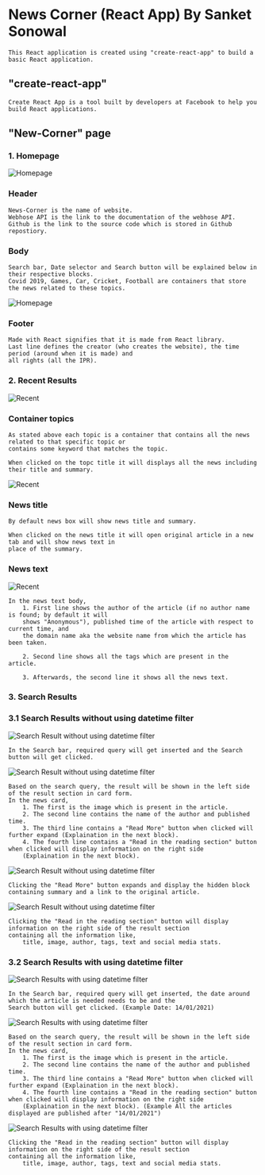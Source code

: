# News Corner (React App) By Sanket Sonowal

    This React application is created using "create-react-app" to build a basic React application.

## "create-react-app"

    Create React App is a tool built by developers at Facebook to help you build React applications.

## "New-Corner" page

### 1. Homepage

![Homepage](https://github.com/KomeOn/news-corner/blob/e1785ebc51d6de45b839cb75b685463b20197d6a/pictures/Homepage1.png)

### Header

    News-Corner is the name of website.
    Webhose API is the link to the documentation of the webhose API.
    Github is the link to the source code which is stored in Github repostiory.

### Body

    Search bar, Date selector and Search button will be explained below in their respective blocks.
    Covid 2019, Games, Car, Cricket, Football are containers that store the news related to these topics.

![Homepage](https://github.com/KomeOn/news-corner/blob/e1785ebc51d6de45b839cb75b685463b20197d6a/pictures/Homepage2.png)

### Footer

    Made with React signifies that it is made from React library.
    Last line defines the creator (who creates the website), the time period (around when it is made) and 
    all rights (all the IPR).

### 2. Recent Results

![Recent](https://github.com/KomeOn/news-corner/blob/e1785ebc51d6de45b839cb75b685463b20197d6a/pictures/Recent1.png)

### Container topics

    As stated above each topic is a container that contains all the news related to that specific topic or 
    contains some keyword that matches the topic.
    
    When clicked on the topc title it will displays all the news including their title and summary.

![Recent](https://github.com/KomeOn/news-corner/blob/e1785ebc51d6de45b839cb75b685463b20197d6a/pictures/Recent2.png)

### News title

    By default news box will show news title and summary.

    When clicked on the news title it will open original article in a new tab and will show news text in
    place of the summary.

### News text

![Recent](https://github.com/KomeOn/news-corner/blob/e1785ebc51d6de45b839cb75b685463b20197d6a/pictures/Recent3.png)

    In the news text body, 
        1. First line shows the author of the article (if no author name is found; by default it will 
        shows "Anonymous"), published time of the article with respect to current time, and 
        the domain name aka the website name from which the article has been taken.

        2. Second line shows all the tags which are present in the article.

        3. Afterwards, the second line it shows all the news text.

### 3. Search Results

### 3.1 Search Results without using datetime filter

![Search Result without using datetime filter](https://github.com/KomeOn/news-corner/blob/e1785ebc51d6de45b839cb75b685463b20197d6a/pictures/Search1.png)

    In the Search bar, required query will get inserted and the Search button will get clicked. 

![Search Result without using datetime filter](https://github.com/KomeOn/news-corner/blob/e1785ebc51d6de45b839cb75b685463b20197d6a/pictures/SearchResult1.png)

    Based on the search query, the result will be shown in the left side of the result section in card form.
    In the news card, 
        1. The first is the image which is present in the article.
        2. The second line contains the name of the author and published time.
        3. The third line contains a "Read More" button when clicked will further expand (Explaination in the next block).
        4. The fourth line contains a "Read in the reading section" button when clicked will display information on the right side 
        (Explaination in the next block).

![Search Result without using datetime filter](https://github.com/KomeOn/news-corner/blob/e1785ebc51d6de45b839cb75b685463b20197d6a/pictures/SearchResult2.png)

    Clicking the "Read More" button expands and display the hidden block containing summary and a link to the original article.

![Search Result without using datetime filter](https://github.com/KomeOn/news-corner/blob/e1785ebc51d6de45b839cb75b685463b20197d6a/pictures/SearchResult3.png)

    Clicking the "Read in the reading section" button will display information on the right side of the result section
    containing all the information like,
        title, image, author, tags, text and social media stats. 

### 3.2 Search Results with using datetime filter

![Search Results with using datetime filter](https://github.com/KomeOn/news-corner/blob/e1785ebc51d6de45b839cb75b685463b20197d6a/pictures/Search2.png)

    In the Search bar, required query will get inserted, the date around which the article is needed needs to be and the 
    Search button will get clicked. (Example Date: 14/01/2021)

![Search Results with using datetime filter](https://github.com/KomeOn/news-corner/blob/e1785ebc51d6de45b839cb75b685463b20197d6a/pictures/SearchResult4.png)

    Based on the search query, the result will be shown in the left side of the result section in card form.
    In the news card, 
        1. The first is the image which is present in the article.
        2. The second line contains the name of the author and published time.
        3. The third line contains a "Read More" button when clicked will further expand (Explaination in the next block).
        4. The fourth line contains a "Read in the reading section" button when clicked will display information on the right side 
        (Explaination in the next block). (Example All the articles displayed are published after "14/01/2021")

![Search Results with using datetime filter](https://github.com/KomeOn/news-corner/blob/e1785ebc51d6de45b839cb75b685463b20197d6a/pictures/SearchResult5.png)

    Clicking the "Read in the reading section" button will display information on the right side of the result section
    containing all the information like,
        title, image, author, tags, text and social media stats. 